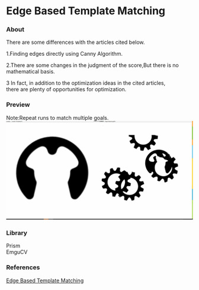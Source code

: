 Edge Based Template Matching     
==============================



### About

There are some differences with the articles cited below.    

1.Finding edges directly using Canny Algorithm.  


2.There are some changes in the judgment of the score,But there is no mathematical basis.    
 

3 In fact, in addition to the optimization ideas in the cited articles,    
there are plenty of opportunities for optimization.


### Preview   
Note:Repeat runs to match multiple goals.
![click to preview](preview.gif)

### Library   

Prism   
EmguCV    

### References   

[Edge Based Template Matching](https://www.codeproject.com/Articles/99457/Edge-Based-Template-Matching)
